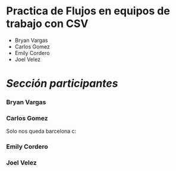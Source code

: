 
# **Practica de Flujos en equipos de trabajo con CSV**

- Bryan Vargas
- Carlos Gomez
- Emily Cordero
- Joel Velez

# *Sección participantes*

### **Bryan Vargas**

### **Carlos Gomez**

Solo nos queda barcelona c:

### **Emily Cordero**

### **Joel Velez**
